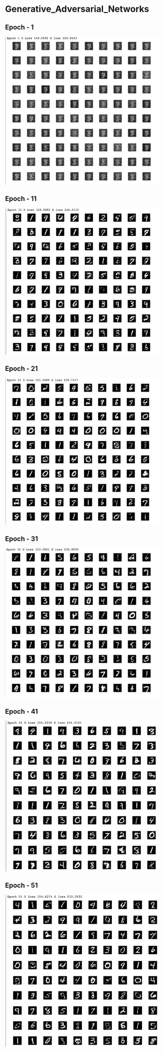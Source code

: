 # Generative_Adversarial_Networks

## Epoch - 1 

![](GIF/img1.png)

## Epoch - 11

![](GIF/img2.png)


## Epoch - 21 

![](GIF/img3.png)


## Epoch - 31 

![](GIF/img4.png)


## Epoch - 41 

![](GIF/img5.png)


## Epoch - 51 

![](GIF/img6.png)
